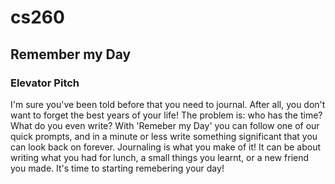 # cs260
## Remember my Day
### Elevator Pitch
I'm sure you've been told before that you need to journal. After all, you don't want to forget the best years of your life! The problem is: who has the time? What do you even write? With 'Remeber my Day' you can follow one of our quick prompts, and in a minute or less write something significant that you can look back on forever. Journaling is what you make of it! It can be about writing what you had for lunch, a small things you learnt, or a new friend you made. It's time to starting remebering your day! 

